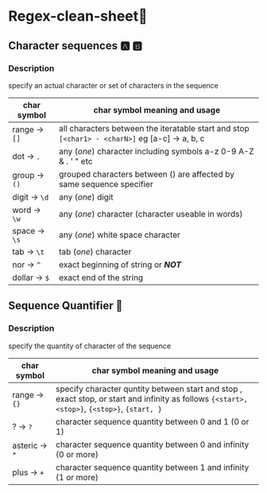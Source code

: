 # Regex-clean-sheet🔎

## Character sequences   🅰️ 🅱️

### Description 
specify an actual character or set of characters in the sequence

char symbol     |     char symbol meaning and usage
----------------|---------------------------------------------
range -> `[]`   | all  characters between the iteratable start and stop  `[<char1> - <charN>]` eg [a-c] -> a, b, c
dot -> `.`      | any (*one*) character including symbols a-z 0-9 A-Z & . ' " etc
group -> `()`   | grouped characters between () are affected by same sequence specifier
digit -> `\d`   | any (*one*) digit
word -> `\w`    | any (*one*) character (character useable in words)
space -> `\s`   | any (*one*) white space character
tab -> `\t`     | tab (*one*) character
nor -> `^`      | exact beginning of string or ***NOT***
dollar -> `$`   | exact end of the string


## Sequence Quantifier   🧮

### Description 
specify the quantity of character of the sequence

char symbol                  |     char symbol meaning and usage
-----------------------------|-----------------------------------------
range -> `{}`                | specify character quntity between start and stop , exact stop, or start and infinity as follows `{<start>, <stop>}`, `{<stop>}`, `{start, }` 
? ->  `?`                    | character sequence quantity between 0 and 1 (0 or 1)
asteric -> `*`               | character sequence quantity between 0 and infinity (0 or more)
plus -> `+`                  | character sequence quantity between 1 and infinity (1 or more)

